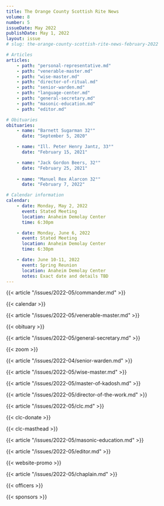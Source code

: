 ```yaml
---
title: The Orange County Scottish Rite News
volume: 8
number: 5
issueDate: May 2022
publishDate: May 1, 2022
layout: issue
# slug: the-orange-county-scottish-rite-news-february-2022

# Articles
articles:
    - path: "personal-representative.md"
    - path: "venerable-master.md"
    - path: "wise-master.md"
    - path: "director-of-ritual.md"
    - path: "senior-warden.md"
    - path: "language-center.md"
    - path: "general-secretary.md"
    - path: "masonic-education.md"
    - path: "editor.md"

# Obituaries
obituaries:
    - name: "Barnett Sugarman 32°"
      date: "September 5, 2020"

    - name: "Ill. Peter Henry Jantz, 33°"
      date: "February 15, 2021"

    - name: "Jack Gordon Beers, 32°"
      date: "February 25, 2021"
    
    - name: "Manuel Rex Alarcon 32°"
      date: "February 7, 2022"

# Calendar information
calendar:
    - date: Monday, May 2, 2022
      event: Stated Meeting
      location: Anaheim Demolay Center
      time: 6:30pm

    - date: Monday, June 6, 2022
      event: Stated Meeting
      location: Anaheim Demolay Center
      time: 6:30pm

    - date: June 10-11, 2022
      event: Spring Reunion
      location: Anaheim Demolay Center
      notes: Exact date and details TBD
---
```


{{< article "/issues/2022-05/commander.md" >}}

{{< calendar >}}

{{< article "/issues/2022-05/venerable-master.md" >}}

{{< obituary >}}

{{< article "/issues/2022-05/general-secretary.md" >}}

{{< zoom >}}

{{< article "/issues/2022-04/senior-warden.md" >}}

{{< article "/issues/2022-05/wise-master.md" >}}

{{< article "/issues/2022-05/master-of-kadosh.md" >}}

{{< article "/issues/2022-05/director-of-the-work.md" >}}

{{< article "/issues/2022-05/clc.md" >}}

{{< clc-donate >}}

{{< clc-masthead >}}

{{< article "/issues/2022-05/masonic-education.md" >}}

{{< article "/issues/2022-05/editor.md" >}}

{{< website-promo >}}

{{< article "/issues/2022-05/chaplain.md" >}}

{{< officers >}}

{{< sponsors >}}




